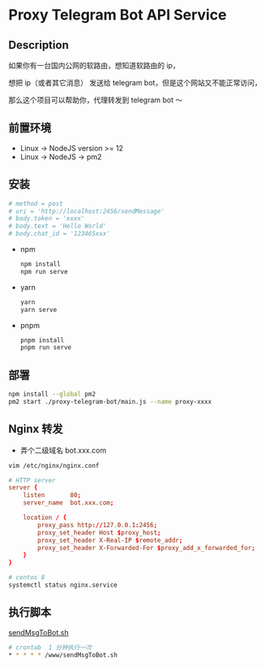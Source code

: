 # Proxy Telegram Bot API Service

## Description

如果你有一台国内公网的软路由，想知道软路由的 ip，

想把 ip（或者其它消息） 发送给 telegram bot，但是这个网站又不能正常访问，

那么这个项目可以帮助你，代理转发到 telegram bot ～

## 前置环境

- Linux -> NodeJS               version >= 12
- Linux -> NodeJS -> pm2

## 安装

```bash
# method = post
# uri = 'http://localhost:2456/sendMessage'
# body.token = 'xxxx'
# body.text = 'Hello World'
# body.chat_id = '123465xxx'
```

- npm

  ```bash
  npm install
  npm run serve
  ```

- yarn

  ```bash
  yarn
  yarn serve
  ```

- pnpm
  ```bash
  pnpm install
  pnpm run serve
  ```

## 部署

```bash
npm install --global pm2
pm2 start ./proxy-telegram-bot/main.js --name proxy-xxxx
```

## Nginx 转发

- 弄个二级域名 bot.xxx.com

```bash
vim /etc/nginx/nginx.conf
```

```conf
# HTTP server
server {
    listen       80;
    server_name  bot.xxx.com;

    location / {
        proxy_pass http://127.0.0.1:2456;
        proxy_set_header Host $proxy_host;
        proxy_set_header X-Real-IP $remote_addr;
        proxy_set_header X-Forwarded-For $proxy_add_x_forwarded_for;
    }
}
```

```bash
# centos 8
systemctl status nginx.service
```

## 执行脚本

[sendMsgToBot.sh](https://github.com/zhixiangyao/proxy-telegram-bot-api/blob/main/sendMsgToBot.sh)

```bash
# crontab  1 分钟执行一次
* * * * * /www/sendMsgToBot.sh
```
